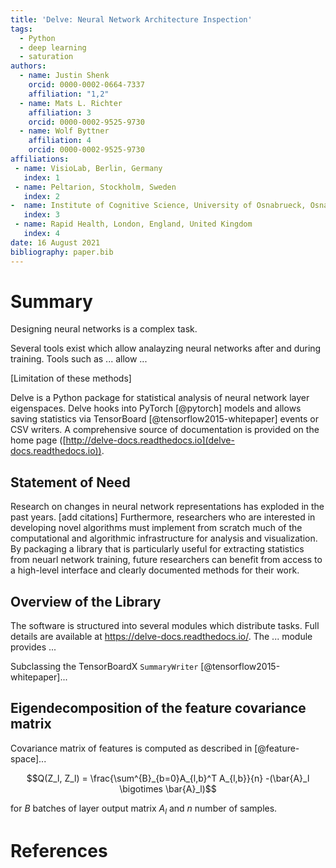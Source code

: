```yaml
---
title: 'Delve: Neural Network Architecture Inspection'
tags:
  - Python
  - deep learning
  - saturation
authors:
  - name: Justin Shenk
    orcid: 0000-0002-0664-7337
    affiliation: "1,2"
  - name: Mats L. Richter
    affiliation: 3
    orcid: 0000-0002-9525-9730
  - name: Wolf Byttner
    affiliation: 4
    orcid: 0000-0002-9525-9730
affiliations:
 - name: VisioLab, Berlin, Germany
   index: 1
 - name: Peltarion, Stockholm, Sweden
   index: 2
-  name: Institute of Cognitive Science, University of Osnabrueck, Osnabrueck, Germany
   index: 3
 - name: Rapid Health, London, England, United Kingdom
   index: 4
date: 16 August 2021
bibliography: paper.bib
---
```


# Summary
Designing neural networks is a complex task.

Several tools exist which allow analayzing neural networks after and during training.
Tools such as ... allow ...

[Limitation of these methods]

Delve is a Python package for statistical analysis of neural network layer eigenspaces.
Delve hooks into PyTorch [@pytorch] models and allows saving statistics via TensorBoard [@tensorflow2015-whitepaper] events or CSV writers. 
A comprehensive source of documentation is provided on the home page
([http://delve-docs.readthedocs.io](delve-docs.readthedocs.io)).

## Statement of Need
Research on changes in neural network representations has exploded in the past years. [add citations]
Furthermore, researchers who are interested in developing novel algorithms must implement from scratch much of the computational and algorithmic infrastructure for analysis and visualization.
By packaging a library that is particularly useful for extracting statistics from neuarl network training, future researchers can benefit from access to a high-level interface and clearly documented methods for their work.

## Overview of the Library
The software is structured into several modules which distribute tasks. Full details are available at <https://delve-docs.readthedocs.io/>. The ... module provides ...

Subclassing the TensorBoardX `SummaryWriter` [@tensorflow2015-whitepaper]...

## Eigendecomposition of the feature covariance matrix

Covariance matrix of features is computed as described in [@feature-space]...

$$Q(Z_l, Z_l) = \frac{\sum^{B}_{b=0}A_{l,b}^T A_{l,b}}{n} -(\bar{A}_l \bigotimes \bar{A}_l)$$

for $B$ batches of layer output matrix $A_l$ and $n$ number of samples.

# References
